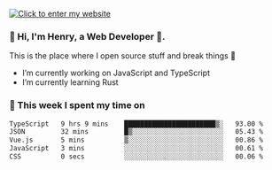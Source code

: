 [![Click to enter my website](https://github.com/zh30/zh30/assets/7930156/bb82b0df-3fb8-4136-8522-734cd2b27f6a)](https://blog.zhanghe.dev) 

### 👋 Hi, I'm Henry, a Web Developer 🚀.

This is the place where I open source stuff and break things :rofl:

- I’m currently working on JavaScript and TypeScript
- I’m currently learning Rust

### 💪 This week I spent my time on

<!--START_SECTION:waka-->

```txt
TypeScript   9 hrs 9 mins    ███████████████████████▒░   93.00 %
JSON         32 mins         █▒░░░░░░░░░░░░░░░░░░░░░░░   05.43 %
Vue.js       5 mins          ▒░░░░░░░░░░░░░░░░░░░░░░░░   00.86 %
JavaScript   3 mins          ░░░░░░░░░░░░░░░░░░░░░░░░░   00.61 %
CSS          0 secs          ░░░░░░░░░░░░░░░░░░░░░░░░░   00.06 %
```

<!--END_SECTION:waka-->
